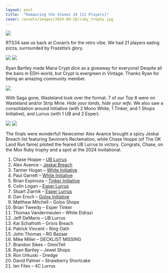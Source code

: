 ```yaml
---
layout: post
title:  "Romancing the Stones 34 [21 Players]"
cover: /assets/images/2024-09-28/ruby_trophy.jpg
---
```


![]({{site.cdn_url}}/assets/images/2024-09-28/ruby_trophy.jpg)

RTS34 saw us back at Conan’s for the retro vibe. We had 21 players eating pizza,
surrounded by Frazetta’s glory.

![]({{site.cdn_url}}/assets/images/2024-09-28/rts34_scene.jpg)
![]({{site.cdn_url}}/assets/images/2024-09-28/rts34_games.jpg)

Ryan Bartley made Mana Crypt dice as a giveaway for everyone! Despite all the bans in
EDH-world, but Crypt is evergreen in Vintage. Thanks Ryan for being an amazing community
member.

![]({{site.cdn_url}}/assets/images/2024-09-28/crypt_die.jpg)

With Saga gone, Wasteland took over the format. 7 of our Top 8 were on Wasteland and/or
Strip Mine. *Hide your lands, hide your wife.* We also saw a consolidation around
Initiative (with 2 Mono White, 1 Tinker, and 1 Shops Initiative), and Lurrus (with 1 UB
and 2 Esper).

![]({{site.cdn_url}}/assets/images/2024-09-28/rts34_finals.jpg)
![]({{site.cdn_url}}/assets/images/2024-09-28/chase_winner.jpg)

The finals were wonderful! Newcomer Alex Avance brought a spicy Jeskai Breach list
featuring Sevinne’s Reclamation, while Chase Hoppe (of The OK Land Run fame) piloted the
feared UB Lurrus to victory. Congrats, Chase, on the Mox Ruby trophy and a spot at the
2024 Invitational.

1. Chase Hoppe – [UB Lurrus]({{site.cdn_url}}/assets/images/2024-09-28/chase_rts34.txt)
1. Alex Avance – [Jeskai Breach]({{site.cdn_url}}/assets/images/2024-09-28/alex_rts34.txt)
1. Tanner Hogan – [White Initiative]({{site.cdn_url}}/assets/images/2024-09-28/tanner_rts34.txt)
1. Paul Garrett – [White Initiative]({{site.cdn_url}}/assets/images/2024-09-28/paul_rts34.txt)
1. Brian Espinoza – [Tinker Initiative]({{site.cdn_url}}/assets/images/2024-09-28/espinoza_rts34.txt)
1. Colin Logan – [Esper Lurrus]({{site.cdn_url}}/assets/images/2024-09-28/colin_rts34.txt)
1. Stuart Ziarnik – [Esper Lurrus]({{site.cdn_url}}/assets/images/2024-09-28/stu_rts34.txt)
1. Dan Ersch – [Golos Initiative]({{site.cdn_url}}/assets/images/2024-09-28/dan_rts34.txt)
1. Matthew Mitchell – Golos Shops
1. Brian Tweedy – Esper Tinker
1. Thomas Vandermeulen – White Eldrazi
1. Jeff DeMario – UB Lurrus
1. Kai Schafroth – Grixis Breach
1. Patrick Vincent – Ring Oath
1. John Thomas – RG Bazaar
1. Mike Miller – DECKLIST MISSING
1. Brandon Sikes - OmniTell
1. Ryan Bartley – Jewel Shops
1. Ron Urkuski - Dredge
1. David Palmer – Strawberry Shortcake
1. Ian Files – 4C Lurrus
